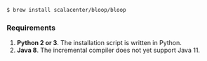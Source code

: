 ```bash
$ brew install scalacenter/bloop/bloop
```

### Requirements

1. **Python 2 or 3**. The installation script is written in Python.
1. **Java 8**. The incremental compiler does not yet support Java 11.
